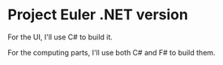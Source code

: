 Project Euler .NET version
==========================

For the UI, I'll use C# to build it.

For the computing parts, I'll use both C# and F# to build them.
